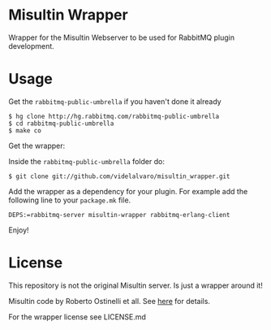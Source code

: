 # Misultin Wrapper #

Wrapper for the Misultin Webserver to be used for RabbitMQ plugin development.

# Usage #

Get the `rabbitmq-public-umbrella` if you haven't done it already

    $ hg clone http://hg.rabbitmq.com/rabbitmq-public-umbrella
    $ cd rabbitmq-public-umbrella
    $ make co

Get the wrapper:

Inside the `rabbitmq-public-umbrella` folder do:

    $ git clone git://github.com/videlalvaro/misultin_wrapper.git


Add the wrapper as a dependency for your plugin. For example add the following line to your `package.mk` file.

    DEPS:=rabbitmq-server misultin-wrapper rabbitmq-erlang-client

Enjoy!

# License #

This repository is not the original Misultin server. Is just a wrapper around it!

Misultin code by Roberto Ostinelli et all. See [here](https://github.com/ostinelli/misultin/blob/master/LICENSE.txt) for details.

For the wrapper license see LICENSE.md